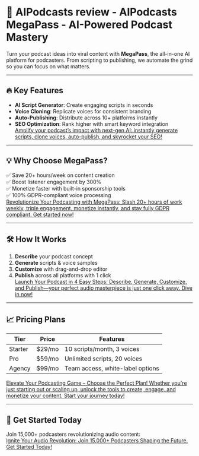 # 🚀 AIPodcasts review - AIPodcasts MegaPass - AI-Powered Podcast Mastery

Turn your podcast ideas into viral content with **MegaPass**, the all-in-one AI platform for podcasters. From scripting to publishing, we automate the grind so you can focus on what matters.

---

## 🔥 Key Features  
- **AI Script Generator**: Create engaging scripts in seconds  
- **Voice Cloning**: Replicate voices for consistent branding  
- **Auto-Publishing**: Distribute across 10+ platforms instantly  
- **SEO Optimization**: Rank higher with smart keyword integration  
[Amplify your podcast’s impact with next-gen AI: instantly generate scripts, clone voices, auto-publish, and skyrocket your SEO!](https://jvz8.com/c/1708809/416526/)

---

## 💡 Why Choose MegaPass?  
✅ Save 20+ hours/week on content creation  
✅ Boost listener engagement by 300%  
✅ Monetize faster with built-in sponsorship tools  
✅ 100% GDPR-compliant voice processing  
[Revolutionize Your Podcasting with MegaPass: Slash 20+ hours of work weekly, triple engagement, monetize instantly, and stay fully GDPR compliant. Get started now!](https://jvz8.com/c/1708809/416526/)

---

## 🛠️ How It Works  
1. **Describe** your podcast concept  
2. **Generate** scripts & voice samples  
3. **Customize** with drag-and-drop editor  
4. **Publish** across all platforms with 1 click  
[Launch Your Podcast in 4 Easy Steps: Describe, Generate, Customize, and Publish—your perfect audio masterpiece is just one click away. Dive in now!](https://jvz8.com/c/1708809/416526/)

---

## 📈 Pricing Plans  
| Tier | Price | Features |
|------|-------|----------|
| Starter | $29/mo | 10 scripts/month, 3 voices |
| Pro | $59/mo | Unlimited scripts, 20 voices |
| Agency | $99/mo | Team access, white-label options |  
[Elevate Your Podcasting Game – Choose the Perfect Plan! Whether you're just starting out or scaling up, unlock the tools to create, engage, and monetize your content. Start your journey today!](https://jvz8.com/c/1708809/416526/)



---

## 🎯 Get Started Today  
Join 15,000+ podcasters revolutionizing audio content:  
[Ignite Your Audio Revolution: Join 15,000+ Podcasters Shaping the Future. Get Started Today!](https://jvz8.com/c/1708809/416526/)  
